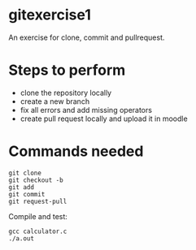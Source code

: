 # gitexercise1
An exercise for clone, commit and pullrequest.

# Steps to perform
 - clone the repository locally
 - create a new branch
 - fix all errors and add missing operators
 - create pull request locally and upload it in moodle

# Commands needed 
	git clone
	git checkout -b
	git add
	git commit
  	git request-pull
Compile and test:

	gcc calculator.c
	./a.out 

